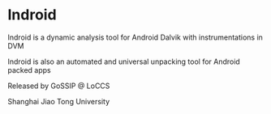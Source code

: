# Indroid

Indroid is a dynamic analysis tool for Android Dalvik with instrumentations in DVM

Indroid is also an automated and universal unpacking tool for Android packed apps

Released by GoSSIP @ LoCCS

Shanghai Jiao Tong University
